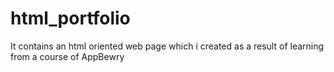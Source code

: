 # html_portfolio
It contains an html oriented web page which i created as a result of learning from a course of AppBewry
